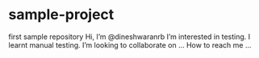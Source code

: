 # sample-project
first sample repository
Hi, I’m @dineshwaranrb
I’m interested in testing.
I learnt manual testing.
I’m looking to collaborate on ...
How to reach me ...
